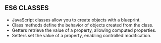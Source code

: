 ## ES6 CLASSES
- JavaScript classes allow you to create objects with a blueprint.
- Class methods define the behavior of objects created from the class.
- Getters retrieve the value of a property, allowing computed properties.
- Setters set the value of a property, enabling controlled modification.